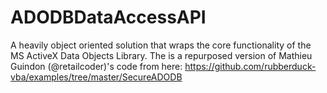 # ADODBDataAccessAPI
A heavily object oriented solution that wraps the core functionality of the MS ActiveX Data Objects Library. The is a repurposed version of Mathieu Guindon (@retailcoder)'s code from here: https://github.com/rubberduck-vba/examples/tree/master/SecureADODB
